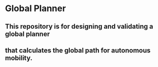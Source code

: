 # Global Planner
## This repository is for designing and validating a global planner <br>
## that calculates the global path for autonomous mobility.
